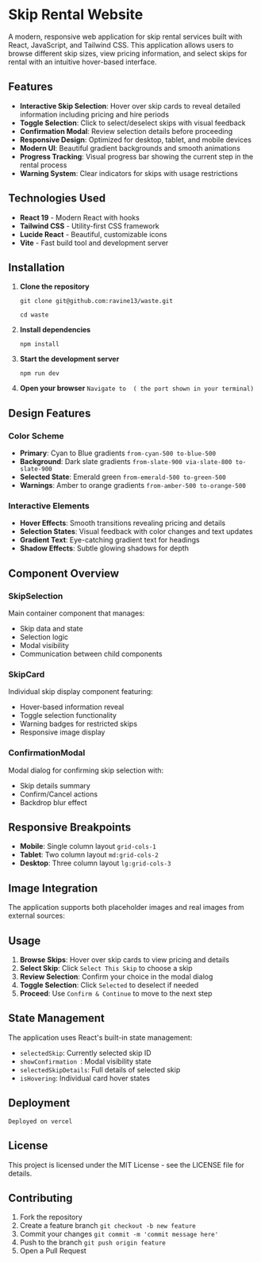 # Skip Rental Website

A modern, responsive web application for skip rental services built with React, JavaScript, and Tailwind CSS. This application allows users to browse different skip sizes, view pricing information, and select skips for rental with an intuitive hover-based interface.

##  Features

- **Interactive Skip Selection**: Hover over skip cards to reveal detailed information including pricing and hire periods
- **Toggle Selection**: Click to select/deselect skips with visual feedback
- **Confirmation Modal**: Review selection details before proceeding
- **Responsive Design**: Optimized for desktop, tablet, and mobile devices
- **Modern UI**: Beautiful gradient backgrounds and smooth animations
- **Progress Tracking**: Visual progress bar showing the current step in the rental process
- **Warning System**: Clear indicators for skips with usage restrictions

##  Technologies Used

- **React 19** - Modern React with hooks
- **Tailwind CSS** - Utility-first CSS framework
- **Lucide React** - Beautiful, customizable icons
- **Vite** - Fast build tool and development server

##  Installation

1. **Clone the repository**

    ``` git clone git@github.com:ravine13/waste.git ```

   ``` cd waste ```
   

2. **Install dependencies**
  
   ``` npm install ```
   

3. **Start the development server**
   
    ``` npm run dev ```

4. **Open your browser**
  ``` Navigate to  ( the port shown in your terminal) ```


##  Design Features

### Color Scheme
- **Primary**: Cyan to Blue gradients `from-cyan-500 to-blue-500`
- **Background**: Dark slate gradients `from-slate-900 via-slate-800 to-slate-900`
- **Selected State**: Emerald green `from-emerald-500 to-green-500`
- **Warnings**: Amber to orange gradients `from-amber-500 to-orange-500 `

### Interactive Elements
- **Hover Effects**: Smooth transitions revealing pricing and details
- **Selection States**: Visual feedback with color changes and text updates
- **Gradient Text**: Eye-catching gradient text for headings
- **Shadow Effects**: Subtle glowing shadows for depth

##  Component Overview


### SkipSelection
Main container component that manages:
- Skip data and state
- Selection logic
- Modal visibility
- Communication between child components

### SkipCard
Individual skip display component featuring:
- Hover-based information reveal
- Toggle selection functionality
- Warning badges for restricted skips
- Responsive image display

### ConfirmationModal
Modal dialog for confirming skip selection with:
- Skip details summary
- Confirm/Cancel actions
- Backdrop blur effect

##  Responsive Breakpoints

- **Mobile**: Single column layout `grid-cols-1`
- **Tablet**: Two column layout `md:grid-cols-2`
- **Desktop**: Three column layout `lg:grid-cols-3`

##  Image Integration

The application supports both placeholder images and real images from external sources:

##  Usage

1. **Browse Skips**: Hover over skip cards to view pricing and details
2. **Select Skip**: Click `Select This Skip` to choose a skip
3. **Review Selection**: Confirm your choice in the modal dialog
4. **Toggle Selection**: Click `Selected` to deselect if needed
5. **Proceed**: Use `Confirm & Continue` to move to the next step

##  State Management

The application uses React's built-in state management:

- ``` selectedSkip ```: Currently selected skip ID
-  ```showConfirmation ```: Modal visibility state
-  ``` selectedSkipDetails ```: Full details of selected skip
- ``` isHovering ```: Individual card hover states

##  Deployment
 ```Deployed on vercel ```

##  License

This project is licensed under the MIT License - see the LICENSE file for details.

##  Contributing

1. Fork the repository
2. Create a feature branch ``` git checkout -b new feature ```
3. Commit your changes ``` git commit -m 'commit message here' ```
4. Push to the branch ``` git push origin feature ```
5. Open a Pull Request 



